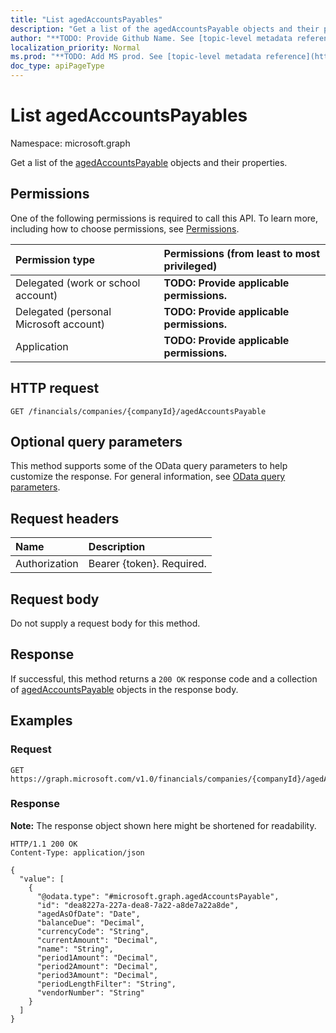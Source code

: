 ```yaml
---
title: "List agedAccountsPayables"
description: "Get a list of the agedAccountsPayable objects and their properties."
author: "**TODO: Provide Github Name. See [topic-level metadata reference](https://msgo.azurewebsites.net/add/document/guidelines/metadata.html#topic-level-metadata)**"
localization_priority: Normal
ms.prod: "**TODO: Add MS prod. See [topic-level metadata reference](https://msgo.azurewebsites.net/add/document/guidelines/metadata.html#topic-level-metadata)**"
doc_type: apiPageType
---
```


# List agedAccountsPayables
Namespace: microsoft.graph



Get a list of the [agedAccountsPayable](../resources/agedaccountspayable.md) objects and their properties.

## Permissions
One of the following permissions is required to call this API. To learn more, including how to choose permissions, see [Permissions](/graph/permissions-reference).

|Permission type|Permissions (from least to most privileged)|
|:---|:---|
|Delegated (work or school account)|**TODO: Provide applicable permissions.**|
|Delegated (personal Microsoft account)|**TODO: Provide applicable permissions.**|
|Application|**TODO: Provide applicable permissions.**|

## HTTP request

<!-- {
  "blockType": "ignored"
}
-->
``` http
GET /financials/companies/{companyId}/agedAccountsPayable
```

## Optional query parameters
This method supports some of the OData query parameters to help customize the response. For general information, see [OData query parameters](/graph/query-parameters).

## Request headers
|Name|Description|
|:---|:---|
|Authorization|Bearer {token}. Required.|

## Request body
Do not supply a request body for this method.

## Response

If successful, this method returns a `200 OK` response code and a collection of [agedAccountsPayable](../resources/agedaccountspayable.md) objects in the response body.

## Examples

### Request
<!-- {
  "blockType": "request",
  "name": "list_agedaccountspayable"
}
-->
``` http
GET https://graph.microsoft.com/v1.0/financials/companies/{companyId}/agedAccountsPayable
```


### Response
**Note:** The response object shown here might be shortened for readability.
<!-- {
  "blockType": "response",
  "truncated": true,
  "@odata.type": "Collection(microsoft.graph.agedAccountsPayable)"
}
-->
``` http
HTTP/1.1 200 OK
Content-Type: application/json

{
  "value": [
    {
      "@odata.type": "#microsoft.graph.agedAccountsPayable",
      "id": "dea8227a-227a-dea8-7a22-a8de7a22a8de",
      "agedAsOfDate": "Date",
      "balanceDue": "Decimal",
      "currencyCode": "String",
      "currentAmount": "Decimal",
      "name": "String",
      "period1Amount": "Decimal",
      "period2Amount": "Decimal",
      "period3Amount": "Decimal",
      "periodLengthFilter": "String",
      "vendorNumber": "String"
    }
  ]
}
```

